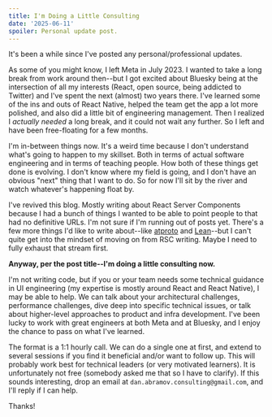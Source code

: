 ```yaml
---
title: I'm Doing a Little Consulting
date: '2025-06-11'
spoiler: Personal update post.
---
```


It's been a while since I've posted any personal/professional updates.

As some of you might know, I left Meta in July 2023. I wanted to take a long break from work around then--but I got excited about Bluesky being at the intersection of all my interests (React, open source, being addicted to Twitter) and I've spent the next (almost) two years there. I've learned some of the ins and outs of React Native, helped the team get the app a lot more polished, and also did a little bit of engineering management. Then I realized I *actually needed* a long break, and it could not wait any further. So I left and have been free-floating for a few months.

I'm in-between things now. It's a weird time because I don't understand what's going to happen to my skillset. Both in terms of actual software engineering and in terms of teaching people. How both of these things get done is evolving. I don't know where my field is going, and I don't have an obvious "next" thing that I want to do. So for now I'll sit by the river and watch whatever's happening float by.

I've revived this blog. Mostly writing about React Server Components because I had a bunch of things I wanted to be able to point people to that had no definitive URLs. I'm not sure if I'm running out of posts yet. There's a few more things I'd like to write about--like [atproto](http://atproto.com/) and [Lean](https://leanprover-community.github.io/)--but I can't quite get into the mindset of moving on from RSC writing. Maybe I need to fully exhaust that stream first.

**Anyway, per the post title--I'm doing a little consulting now.**

I'm not writing code, but if you or your team needs some technical guidance in UI engineering (my expertise is mostly around React and React Native), I may be able to help. We can talk about your architectural challenges, performance challenges, dive deep into specific technical issues, or talk about higher-level approaches to product and infra development. I've been lucky to work with great engineers at both Meta and at Bluesky, and I enjoy the chance to pass on what I've learned.

The format is a 1:1 hourly call. We can do a single one at first, and extend to several sessions if you find it beneficial and/or want to follow up. This will probably work best for technical leaders (or very motivated learners). It is unfortunately not free (somebody asked me that so I have to clarify). If this sounds interesting, drop an email at `dan.abramov.consulting@gmail.com`, and I'll reply if I can help.

Thanks!
